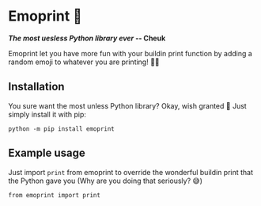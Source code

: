 # Emoprint 🤠

***The most uesless Python library ever* -- Cheuk**

Emoprint let you have more fun with your buildin print function by adding a random emoji to whatever you are printing! 👍🏻

## Installation 

You sure want the most unless Python library? Okay, wish granted 🥳 Just simply install it with pip:

`python -m pip install emoprint`

## Example usage

Just import `print` from emoprint to override the wonderful buildin print that the Python gave you (Why are you doing that seriously? 😅)

`from emoprint import print`
